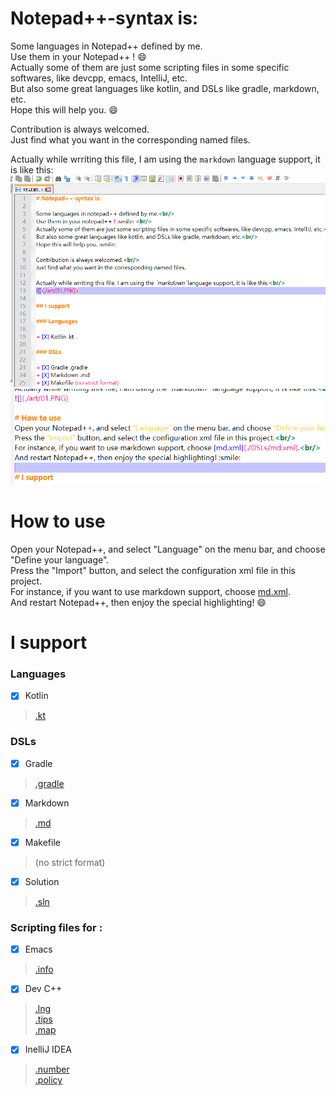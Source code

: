 # Notepad++-syntax is:

Some languages in Notepad++ defined by me.<br/>
Use them in your Notepad++ ! :smile: <br/>
Actually some of them are just some scripting files in some specific softwares, like devcpp, emacs, IntelliJ, etc.<br/>
But also some great languages like kotlin, and DSLs like gradle, markdown, etc.<br/>
Hope this will help you. :smile:

Contribution is always welcomed.<br/>
Just find what you want in the corresponding named files.

Actually while wrriting this file, I am using the `markdown`  language support, it is like this:<br/>
![](./art/01.PNG)
![](./art/02.PNG)

# How to use
Open your Notepad++, and select "Language" on the menu bar, and choose "Define your language".<br/>
Press the "Import" button, and select the configuration xml file in this project.<br/>
For instance, if you want to use markdown support, choose [md.xml](./DSLs/md.xml).<br/>
And restart Notepad++, then enjoy the special highlighting! :smile:

# I support

### Languages

+ [X] Kotlin 
> [.kt](./languages/kt.xml)

### DSLs

+ [X] Gradle 
> [.gradle](./DSLs/gradle.xml)

+ [X] Markdown 
> [.md](./DSLs/md.xml)

+ [X] Makefile 
> (no strict format)

+ [X] Solution 
> [.sln](./DSLs/sln.xml)

### Scripting files for :

+ [X] Emacs 
> [.info](./scripting/emacs/info.xml)

+ [X] Dev C++ 
> [.lng](./scripting/devcpp/lng.xml) <br/>
[.tips](./scripting/devcpp/tips.xml) <br/>
[.map](./scripting/devcpp/map.xml)

+ [X] InelliJ IDEA 
> [.number](./scripting/intellij/number.xml) <br/>
[.policy](./scripting/intellij/policy.xml)
